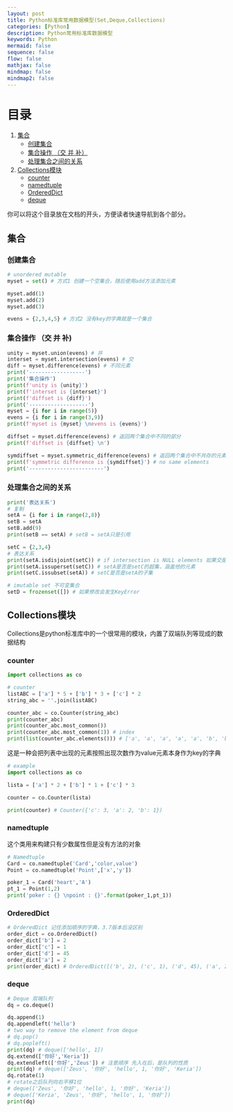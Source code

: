 ```yaml
---
layout: post
title: Python标准库常用数据模型(Set,Deque,Collections)
categories: [Python]
description: Python常用标准库数据模型
keywords: Python
mermaid: false
sequence: false
flow: false
mathjax: false
mindmap: false
mindmap2: false
---
```

# 目录
1. [集合](#集合)
   - [创建集合](#创建集合)
   - [集合操作 （交 并 补）](#集合操作-交-并-补)
   - [处理集合之间的关系](#处理集合之间的关系)
2. [Collections模块](#collections模块)
   - [counter](#counter)
   - [namedtuple](#namedtuple)
   - [OrderedDict](#ordereddict)
   - [deque](#deque)

你可以将这个目录放在文档的开头，方便读者快速导航到各个部分。

## 集合
### 创建集合
```python
# unordered mutable 
myset = set() # 方式1 创建一个空集合，随后使用add方法添加元素

myset.add(1)
myset.add(2)
myset.add(3)

evens = {2,3,4,5} # 方式2 没有key的字典就是一个集合
```

### 集合操作 （交 并 补)

```python
unity = myset.union(evens) # 并
interset = myset.intersection(evens) # 交
diff = myset.difference(evens) # 不同元素
print('------------------')
print('集合操作')
print(f'unity is {unity}')
print(f'interset is {interset}')
print(f'diffset is {diff}')
print('-------------------')
myset = {i for i in range(5)}
evens = {i for i in range(3,9)}
print(f'myset is {myset} \nevens is {evens}')

diffset = myset.difference(evens) # 返回两个集合中不同的部分
print(f'diffset is {diffset} \n')

symdiffset = myset.symmetric_difference(evens) # 返回两个集合中不共存的元素
print(f'symmetric difference is {symdiffset}') # no same elements
print('------------------------')
```

### 处理集合之间的关系
```python
print('表达关系')
# 复制
setA = {i for i in range(2,8)}
setB = setA
setB.add(9)
print(setB == setA) # setB = setA只是引用

setC = {2,3,4}
# 表达关系
print(setA.isdisjoint(setC)) # if intersection is NULL elements 如果交是空
print(setA.issuperset(setC)) # setA是否是setC的超集，涵盖他的元素
print(setC.issubset(setA)) # setC是否是setA的子集

# imutable set 不可变集合
setD = frozenset([]) # 如果修改会发生KeyError
```
## Collections模块
Collections是python标准库中的一个很常用的模块，内置了双端队列等现成的数据结构
### counter
```python
import collections as co

# counter
listABC = ['a'] * 5 + ['b'] * 3 + ['c'] * 2
string_abc = ''.join(listABC)

counter_abc = co.Counter(string_abc)
print(counter_abc)
print(counter_abc.most_common())
print(counter_abc.most_common(1)) # index
print(list(counter_abc.elements())) # ['a', 'a', 'a', 'a', 'a', 'b', 'b', 'b', 'c', 'c']
```
这是一种会把列表中出现的元素按照出现次数作为value元素本身作为key的字典
```python
# example
import collections as co

lista = ['a'] * 2 + ['b'] * 1 + ['c'] * 3

counter = co.Counter(lista)

print(counter) # Counter({'c': 3, 'a': 2, 'b': 1})
```

### namedtuple
这个类用来构建只有少数属性但是没有方法的对象
```python
# Namedtuple
Card = co.namedtuple('Card','color,value')
Point = co.namedtuple('Point',['x','y'])

poker_1 = Card('heart','A')
pt_1 = Point(1,2)
print('poker : {} \npoint : {}'.format(poker_1,pt_1))
```
### OrderedDict

```python
# OrderedDict 记住添加顺序的字典，3.7版本后没区别
order_dict = co.OrderedDict()
order_dict['b'] = 2
order_dict['c'] = 1
order_dict['d'] = 45
order_dict['a'] = 2
print(order_dict) # OrderedDict([('b', 2), ('c', 1), ('d', 45), ('a', 2)])
```
### deque
```python
# Deque 双端队列
dq = co.deque()

dq.append(1)
dq.appendleft('hello')
# two way to remove the element from deque
# dq.pop()
# dq.popleft()
print(dq) # deque(['hello', 1])
dq.extend(['你好','Keria'])
dq.extendleft(['你好','Zeus']) # 注意顺序 先入在后，是队列的性质
print(dq) # deque(['Zeus', '你好', 'hello', 1, '你好', 'Keria'])
dq.rotate(1)
# rotate之后队列向右平移1位
# deque(['Zeus', '你好', 'hello', 1, '你好', 'Keria'])
# deque(['Keria', 'Zeus', '你好', 'hello', 1, '你好'])
print(dq)
```
